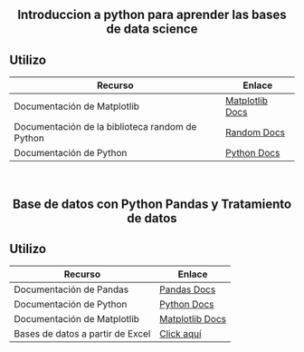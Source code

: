 <h2 align = center>Introduccion a python para aprender las bases de data science <h2>

## **Utilizo**

| Recurso                                    | Enlace                                           |
| ------------------------------------------ | ------------------------------------------------- |
| Documentación de Matplotlib                | [Matplotlib Docs](https://matplotlib.org/stable/users/index.html) |
| Documentación de la biblioteca random de Python | [Random Docs](https://docs.python.org/3/library/random.html) |
| Documentación de Python                    | [Python Docs](https://docs.python.org/3/)           |

</br>

<h2 align=center>Base de datos con Python Pandas y Tratamiento de datos</h2>

## **Utilizo**

| Recurso                                    | Enlace                                           |
| ------------------------------------------ | ------------------------------------------------- |
| Documentación de Pandas                    | [Pandas Docs](https://pandas.pydata.org/docs/)    |
| Documentación de Python                    | [Python Docs](https://docs.python.org/3/)         |
| Documentación de Matplotlib                | [Matplotlib Docs](https://matplotlib.org/stable/users/index.html) |
| Bases de datos a partir de Excel           | [Click aquí](https://github.com/Alfonio/Proyectos-de-Python/blob/main/Data%20Science%20y%20Machine%20Learning/db.csv) |
